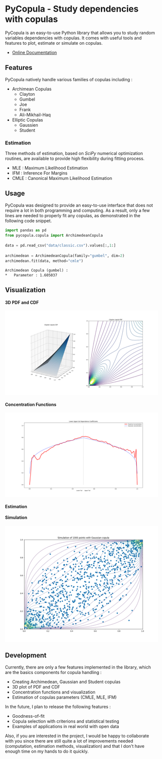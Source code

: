 # PyCopula - Study dependencies with copulas
PyCopula is an easy-to-use Python library that allows you to study random variables dependencies with copulas. It comes with useful tools and features to plot, estimate or simulate on copulas.

* [Online Documentation](https://aipcloud.github.io/PyCopula/)

## Features
PyCopula natively handle various families of copulas including :
- Archimean Copulas
	- Clayton
	- Gumbel
	- Joe
	- Frank
	- Ali-Mikhail-Haq
- Elliptic Copulas
	- Gaussien
	- Student

### Estimation
Three methods of estimation, based on *SciPy* numerical optimization routines, are available to provide high flexibility during fitting process.
- MLE : Maximum Likelihood Estimation
- IFM : Inference For Margins
- CMLE : Canonical Maximum Likelihood Estimation

## Usage
PyCopula was designed to provide an easy-to-use interface that does not require a lot in both programming and computing. As a result, only a few lines are needed to properly fit any copulas, as demonstrated in the following code snippet.
```python
import pandas as pd
from pycopula.copula import ArchimedeanCopula

data = pd.read_csv("data/classic.csv").values[:,1:]

archimedean = ArchimedeanCopula(family="gumbel", dim=2)
archimedean.fit(data, method="cmle")
```
```console
Archimedean Copula (gumbel) :
*	Parameter : 1.605037
```

## Visualization

#### 3D PDF and CDF

![Screenshot](resources/clayton_pdf_cdf.png)

#### Concentration Functions

![Screenshot](resources/lower_upper_tail.png)

#### Estimation

#### Simulation

![Screenshot](resources/simulation_gaussian.png)

## Development

Currently, there are only a few features implemented in the library, which are the basics components for copula handling :

- Creating Archimedean, Gaussian and Student copulas
- 3D plot of PDF and CDF
- Concentration functions and visualization
- Estimation of copulas parameters (CMLE, MLE, IFM)

In the future, I plan to release the following features :

- Goodness-of-fit
- Copula selection with criterions and statistical testing
- Examples of applications in real world with open data

Also, if you are interested in the project, I would be happy to collaborate with you since there are still quite a lot of improvements needed (computation, estimation methods, visualization) and that I don't have enough time on my hands to do it quickly.


